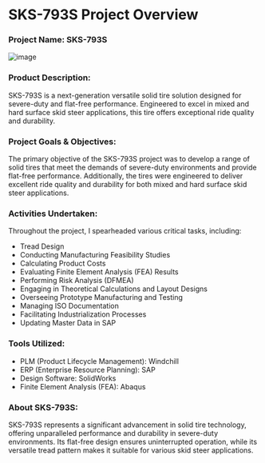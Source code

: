 # SKS-793S Project Overview
<h3>Project Name: SKS-793S</h3>

![image](https://github.com/Oshintha/SKS-793S/assets/155742370/effc4c5f-7a30-4741-a2d6-697275b133cd)

<h3>Product Description:</h3>
<p>SKS-793S is a next-generation versatile solid tire solution designed for severe-duty and flat-free performance. Engineered to excel in mixed and hard surface skid steer applications, this tire offers exceptional ride quality and durability.</p>

<h3>Project Goals & Objectives:</h3>
The primary objective of the SKS-793S project was to develop a range of solid tires that meet the demands of severe-duty environments and provide flat-free performance. Additionally, the tires were engineered to deliver excellent ride quality and durability for both mixed and hard surface skid steer applications.

<h3>Activities Undertaken:</h3>
<p>Throughout the project, I spearheaded various critical tasks, including:</p>

- Tread Design
- Conducting Manufacturing Feasibility Studies
- Calculating Product Costs
- Evaluating Finite Element Analysis (FEA) Results
- Performing Risk Analysis (DFMEA)
- Engaging in Theoretical Calculations and Layout Designs
- Overseeing Prototype Manufacturing and Testing
- Managing ISO Documentation
- Facilitating Industrialization Processes
- Updating Master Data in SAP

<h3>Tools Utilized:</h3>

- PLM (Product Lifecycle Management): Windchill
- ERP (Enterprise Resource Planning): SAP
- Design Software: SolidWorks
- Finite Element Analysis (FEA): Abaqus

<h3>About SKS-793S:</h3>
  
SKS-793S represents a significant advancement in solid tire technology, offering unparalleled performance and durability in severe-duty environments. Its flat-free design ensures uninterrupted operation, while its versatile tread pattern makes it suitable for various skid steer applications.
